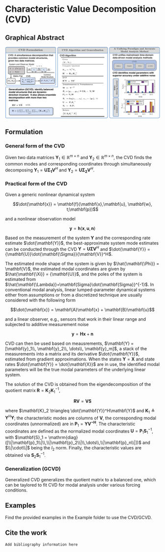 # Characteristic Value Decomposition (CVD)

## Graphical Abstract
![](https://github.com/lhwx1224/CVD_GCVD/blob/main/Figures/Docs/Fig_CVD_GraphicalAbstract.jpg)

## Formulation
### General form of the CVD
Given two data matrices $\mathbf{Y}_1\in\mathbb{R}^{m\times n}$ and $\mathbf{Y}_2\in\mathbb{R}^{m\times n}$, the CVD finds the common modes and corresponding coordinates through simultaneously decomposing
$\mathbf{Y}_1 = \mathbf{U}\mathbf{\Sigma_1}\mathbf{V}^H$  and  $\mathbf{Y}_2 = \mathbf{U}\mathbf{\Sigma_2}\mathbf{V}^H$. 

### Practical form of the CVD
Given a generic nonlinear dynamical system 

$$\dot{\mathbf{x}} = \mathbf{f}(\mathbf{x},\mathbf{u}, \mathbf{w}, t;\mathbf{p})$$

and a nonlinear observation model

$$\mathbf{y} = \mathbf{h}(\mathbf{x}, \mathbf{u}, \mathbf{n})$$

Based on the measurement of the system $\mathbf{Y}$ and the corresponding rate estimate $\dot{\mathbf{Y}}$, the best-approximate system mode estimates can be conducted through the CVD 
$\mathbf{Y} = {\mathbf{U}}\mathbf{\Sigma}{\mathbf{V}}^H$  and  $\dot{\mathbf{Y}} = {\mathbf{U}}\dot{\mathbf{\Sigma}}{\mathbf{V}}^H$. 

The estimated mode shape of the system is given by $\hat{\mathbf{\Phi}} = \mathbf{V}$, the estimated modal coordinates are given by $\hat{\mathbf{\Xi}} = {\mathbf{U}}$, and the poles of the system is estimated from $\hat{\mathbf{\Lambda}}=\mathbf{Sigma}\dot{\mathbf{Sigma}}^{-1}$. 
In conventional modal analysis, linear lumped-parameter dynamical systems either from assumptions or from a discretized technique are usually considered with the following form

$$\dot{\mathbf{x}} = \mathbf{A}\mathbf{x} + \mathbf{B}\mathbf{u}$$

and a linear observer, e.g., sensors that work in their linear range and subjected to additive measurement noise

$${\mathbf{y}} = \mathbf{H}\mathbf{x} + \mathbf{n}$$

CVD can then be used based on meausrements, $\mathbf{Y} = [\mathbf{y}_1\\, \mathbf{y}_2\\, \dots\\, \mathbf{y}_m]$, a stack of the measurements into a matrix and its derivative $\dot{\mathbf{Y}}$, estimated from gradient approximations.
When the states $\mathbf{Y} = \mathbf{X}$ and state rates $\dot{\mathbf{Y}} = \dot{\mathbf{X}}$ are in use, the identified modal parameters will be the true modal parameters of the underlying linear system.

The solution of the CVD is obtained from the eigendecomposition of the quotient matrix $\mathbf{R} = \mathbf{K}_2\mathbf{K}_1^{-1}$,

$$\mathbf{R}\mathbf{V} = \mathbf{V}\mathbf{S}$$

where $\mathbf{K}_2 \triangleq \dot{\mathbf{Y}}^H\mathbf{Y}$ and $\mathbf{K}_1 \triangleq \mathbf{Y}^H\mathbf{Y}$; the characteristic modes are columns of $\mathbf{V}$, the corresponding modal coordinates (unnormalized) are in $\mathbf{P}_1 = \mathbf{Y}\mathbf{V^{-H}}$. The characteristic coordinates are defined as the normalized modal coordinates $\mathbf{U} = \mathbf{P}_1\mathbf{S}_1^{-1}$, with $\mathbf{S}_1 = \mathrm{diag}([\\|\mathbf{p}_1\\|\\,\\|\mathbf{p}_2\\|\\,\dots\\,\\|\mathbf{p}_n\\|])$ and $\\|\cdot\\|$ being the $l_2$ norm. Finally, the characteristic values are obtained via $\mathbf{S}_2\mathbf{S}_1^{-1}$.

### Generalization (GCVD)
Generalized CVD generalizes the quotient matrix to a balanced one, which can be taylored to fit CVD for modal analysis under various forcing conditions.

## Examples
Find the provided examples in the Example folder to use the CVD/GCVD.

## Cite the work
```
Add bibliography information here
```
